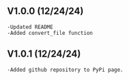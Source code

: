 ## V1.0.0 (12/24/24)
```
-Updated README
-Added convert_file function
```
## V1.0.1 (12/24/24)
```
-Added github repository to PyPi page.
```

